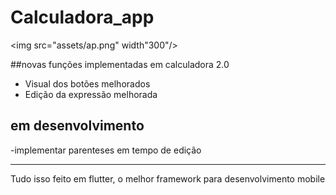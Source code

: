 # Calculadora_app

<img src="assets/ap.png" width"300"/>

##novas funções implementadas em calculadora 2.0

- Visual dos botões melhorados
- Edição da expressão melhorada

## em desenvolvimento

-implementar parenteses em tempo de edição

---

Tudo isso feito em flutter, o melhor framework para desenvolvimento mobile
